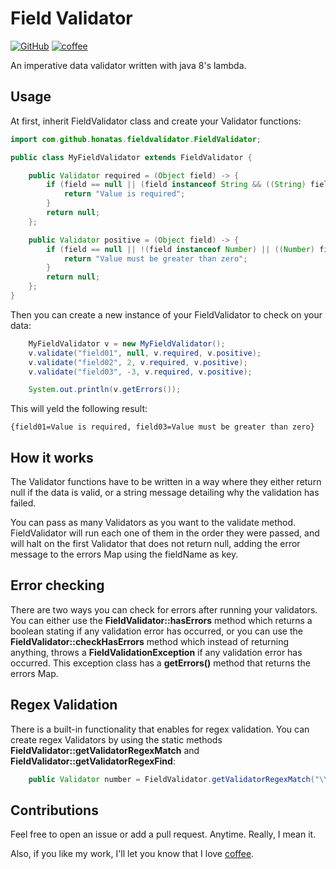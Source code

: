 # Field Validator

[![GitHub](https://img.shields.io/github/license/honatas/field-validator?style=plastic)](https://github.com/Honatas/field-validator "View this project on GitHub")
[![coffee](https://img.shields.io/badge/buy%20me%20a-coffee-orange?style=plastic)](https://ko-fi.com/honatas "Buy me a coffee")  

An imperative data validator written with java 8's lambda.  

## Usage

At first, inherit FieldValidator class and create your Validator functions:

```java
import com.github.honatas.fieldvalidator.FieldValidator;

public class MyFieldValidator extends FieldValidator {

    public Validator required = (Object field) -> {
        if (field == null || (field instanceof String && ((String) field).isEmpty()) || (field instanceof Number && ((Number) field).intValue() == 0)) {
            return "Value is required";
        }
        return null;
    };

    public Validator positive = (Object field) -> {
        if (field == null || !(field instanceof Number) || ((Number) field).intValue() < 0) {
            return "Value must be greater than zero";
        }
        return null;
    };
}
```

Then you can create a new instance of your FieldValidator to check on your data:

```java
    MyFieldValidator v = new MyFieldValidator();
    v.validate("field01", null, v.required, v.positive);
    v.validate("field02", 2, v.required, v.positive);
    v.validate("field03", -3, v.required, v.positive);

    System.out.println(v.getErrors());
```

This will yeld the following result:

```
{field01=Value is required, field03=Value must be greater than zero}
```

## How it works

The Validator functions have to be written in a way where they either return null if the data is valid, or a string message detailing why the validation has failed.  

You can pass as many Validators as you want to the validate method. FieldValidator will run each one of them in the order they were passed, and will halt on the first Validator that does not return null, adding the error message to the errors Map using the fieldName as key.  

## Error checking

There are two ways you can check for errors after running your validators. You can either use the **FieldValidator::hasErrors** method which returns a boolean stating if any validation error has occurred, or you can use the **FieldValidator::checkHasErrors** method which instead of returning anything, throws a **FieldValidationException** if any validation error has occurred. This exception class has a **getErrors()** method that returns the errors Map.  

## Regex Validation

There is a built-in functionality that enables for regex validation. You can create regex Validators by using the static methods **FieldValidator::getValidatorRegexMatch** and **FieldValidator::getValidatorRegexFind**:  

```java
    public Validator number = FieldValidator.getValidatorRegexMatch("\\d+", "Value has to be a number");
```

## Contributions

Feel free to open an issue or add a pull request. Anytime. Really, I mean it.  

Also, if you like my work, I'll let you know that I love [coffee](https://ko-fi.com/honatas).
